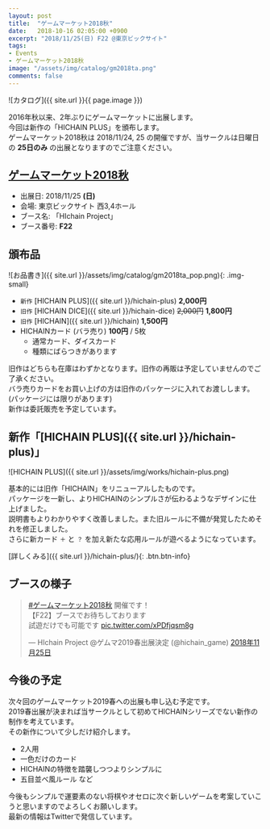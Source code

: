 ```yaml
---
layout: post
title:  "ゲームマーケット2018秋"
date:   2018-10-16 02:05:00 +0900
excerpt: "2018/11/25(日) F22 @東京ビックサイト"
tags:
- Events
- ゲームマーケット2018秋
image: "/assets/img/catalog/gm2018ta.png"
comments: false
---
```


![カタログ]({{ site.url }}{{ page.image }})

2016年秋以来、2年ぶりにゲームマーケットに出展します。  
今回は新作の「HICHAIN PLUS」を頒布します。  
ゲームマーケット2018秋は 2018/11/24, 25 の開催ですが、当サークルは日曜日の **25日のみ** の出展となりますのでご注意ください。  

## [ゲームマーケット2018秋](http://gamemarket.jp/access/archive-access-2018a)

- 出展日: 2018/11/25 **(日)**
- 会場: 東京ビックサイト 西3,4ホール
- ブース名: 「HIchain Project」
- ブース番号: **F22**

## 頒布品

![お品書き]({{ site.url }}/assets/img/catalog/gm2018ta_pop.png){: .img-small}

- `新作` [HICHAIN PLUS]({{ site.url }}/hichain-plus) **2,000円**
- `旧作` [HICHAIN DICE]({{ site.url }}/hichain-dice) ~~2,000円~~ **1,800円**
- `旧作` [HICHAIN]({{ site.url }}/hichain) **1,500円**
- HICHAINカード (バラ売り) **100円** / 5枚
	- 通常カード、ダイスカード
	- 種類にばらつきがあります

旧作はどちらも在庫はわずかとなります。旧作の再販は予定していませんのでご了承ください。  
バラ売りカードをお買い上げの方は旧作のパッケージに入れてお渡しします。 (パッケージには限りがあります)  
新作は委託販売を予定しています。

## 新作「[HICHAIN PLUS]({{ site.url }}/hichain-plus)」

![HICHAIN PLUS]({{ site.url }}/assets/img/works/hichain-plus.png)

基本的には旧作「HICHAIN」をリニューアルしたものです。  
パッケージを一新し、よりHICHAINのシンプルさが伝わるようなデザインに仕上げました。  
説明書もよりわかりやすく改善しました。また旧ルールに不備が発覚したためそれを修正しました。  
さらに新カード `＋` と `？` を加え新たな応用ルールが遊べるようになっています。  

[詳しくみる]({{ site.url }}/hichain-plus/){: .btn.btn-info}

## ブースの様子

<blockquote class="twitter-tweet" data-lang="ja"><p lang="ja" dir="ltr"><a href="https://twitter.com/hashtag/%E3%82%B2%E3%83%BC%E3%83%A0%E3%83%9E%E3%83%BC%E3%82%B1%E3%83%83%E3%83%882018%E7%A7%8B?src=hash&amp;ref_src=twsrc%5Etfw">#ゲームマーケット2018秋</a> 開催です！<br>【F22】ブースでお待ちしております<br>試遊だけでも可能です <a href="https://t.co/xPDfjqsm8g">pic.twitter.com/xPDfjqsm8g</a></p>&mdash; HIchain Project @ゲムマ2019春出展決定 (@hichain_game) <a href="https://twitter.com/hichain_game/status/1066498900909944832?ref_src=twsrc%5Etfw">2018年11月25日</a></blockquote>
<script async src="https://platform.twitter.com/widgets.js" charset="utf-8"></script>

## 今後の予定

次々回のゲームマーケット2019春への出展も申し込む予定です。  
2019春出展が決まれば当サークルとして初めてHICHAINシリーズでない新作の制作を考えています。  
その新作について少しだけ紹介します。

- 2人用
- 一色だけのカード
- HICHAINの特徴を踏襲しつつよりシンプルに
- 五目並べ風ルール など

今後もシンプルで運要素のない将棋やオセロに次ぐ新しいゲームを考案していこうと思いますのでよろしくお願いします。  
最新の情報はTwitterで発信しています。
